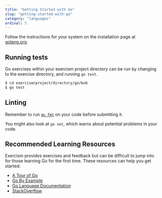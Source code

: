 ```yaml
---
title: "Getting Started with Go"
slug: "getting-started-with-go"
category: "languages"
ordinal: 5
---
```


Follow the instructions for your system on the installation page at [golang.org](http://golang.org/doc/install).

## Running tests

Go exercises within your exercism project directory can be run by changing to the exercise directory, and running `go test`.

```bash
$ cd exercism/project/directory/go/bob
$ go test
```

## Linting

Remember to run [`go fmt`](http://blog.golang.org/go-fmt-your-code) on your code before submitting it.

You might also look at `go vet`, which warns about potential problems in your code.

## Recommended Learning Resources

Exercism provides exercises and feedback but can be difficult to jump into for those learning Go for the first time. These resources can help you get started:

* [A Tour of Go](http://tour.golang.org)
* [Go By Example](https://gobyexample.com/)
* [Go Language Documentation](http://golang.org/pkg/)
* [StackOverflow](http://stackoverflow.com/)
